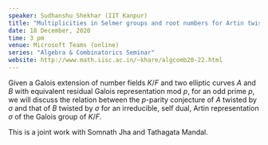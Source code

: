 ```yaml
---
speaker: Sudhanshu Shekhar (IIT Kanpur)
title: "Multiplicities in Selmer groups and root numbers for Artin twists"
date: 18 December, 2020
time: 3 pm
venue: Microsoft Teams (online)
series: "Algebra & Combinatorics Seminar"
website: http://www.math.iisc.ac.in/~khare/algcomb20-22.html
---
```


Given a Galois extension of number fields $K/F$ and two elliptic curves $A$
and $B$ with equivalent residual Galois representation mod $p$, for an odd
prime $p$, we will discuss the relation between the $p$-parity conjecture of
$A$ twisted by $\sigma$ and that of $B$ twisted by $\sigma$ for an irreducible,
self dual, Artin representation $\sigma$ of the Galois group of $K/F$. 

This is a joint work with Somnath Jha and Tathagata Mandal.
